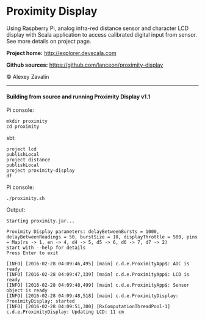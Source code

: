 Proximity Display
=================

Using Raspberry Pi, analog infra-red distance sensor and character LCD display with Scala application to access calibrated digital input from sensor.
See more details on project page.


**Project home:**
http://explorer.devscala.com

**Github sources:**
https://github.com/lanceon/proximity-display

&copy; Alexey Zavalin

-----

#### Building from source and running Proximity Display v1.1

Pi console:

    mkdir proximity
    cd proximity


sbt:

    project lcd
    publishLocal
    project distance
    publishLocal
    project proximity-display
    df

Pi console:

    ./proximity.sh 

Output:

    Starting proximity.jar...
    
    Proximity Display parameters: delayBetweenBursts = 1000, delayBetweenReadings = 50, burstSize = 10, displayThrottle = 500, pins = Map(rs -> 1, en -> 4, d4 -> 5, d5 -> 6, d6 -> 7, d7 -> 2)
    Start with --help for details
    Press Enter to exit
          
    [INFO] [2016-02-28 04:09:46,495] [main] c.d.e.ProximityApp$: ADC is ready
    [INFO] [2016-02-28 04:09:47,339] [main] c.d.e.ProximityApp$: LCD is ready
    [INFO] [2016-02-28 04:09:48,499] [main] c.d.e.ProximityApp$: Sensor object is ready
    [INFO] [2016-02-28 04:09:48,518] [main] c.d.e.ProximityDisplay: ProximityDisplay: started
    [INFO] [2016-02-28 04:09:51,300] [RxComputationThreadPool-1] c.d.e.ProximityDisplay: Updating LCD: 11 cm  

